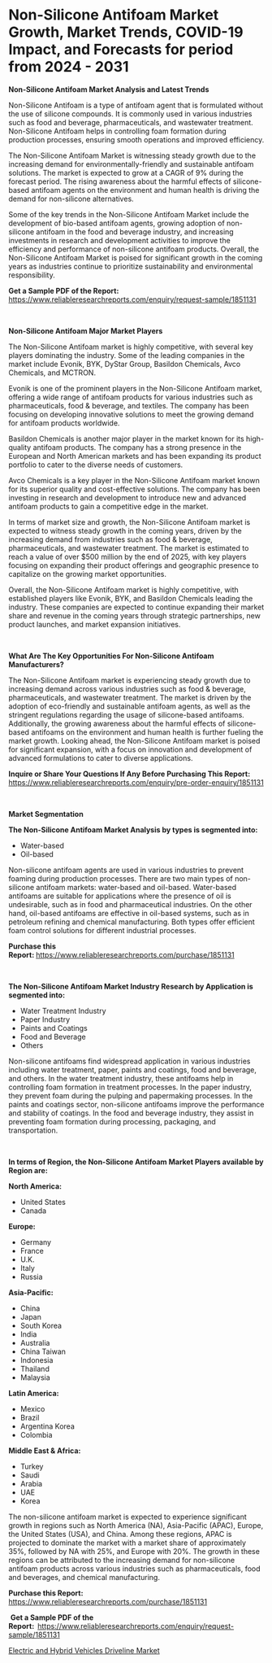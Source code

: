 <p><h1>Non-Silicone Antifoam Market Growth, Market Trends, COVID-19 Impact, and Forecasts for period from 2024 - 2031</h1></p><p><strong>Non-Silicone Antifoam Market Analysis and Latest Trends</strong></p>
<p><p>Non-Silicone Antifoam is a type of antifoam agent that is formulated without the use of silicone compounds. It is commonly used in various industries such as food and beverage, pharmaceuticals, and wastewater treatment. Non-Silicone Antifoam helps in controlling foam formation during production processes, ensuring smooth operations and improved efficiency.</p><p>The Non-Silicone Antifoam Market is witnessing steady growth due to the increasing demand for environmentally-friendly and sustainable antifoam solutions. The market is expected to grow at a CAGR of 9% during the forecast period. The rising awareness about the harmful effects of silicone-based antifoam agents on the environment and human health is driving the demand for non-silicone alternatives.</p><p>Some of the key trends in the Non-Silicone Antifoam Market include the development of bio-based antifoam agents, growing adoption of non-silicone antifoam in the food and beverage industry, and increasing investments in research and development activities to improve the efficiency and performance of non-silicone antifoam products. Overall, the Non-Silicone Antifoam Market is poised for significant growth in the coming years as industries continue to prioritize sustainability and environmental responsibility.</p></p>
<p><strong>Get a Sample PDF of the Report:&nbsp;</strong> <a href="https://www.reliableresearchreports.com/enquiry/request-sample/1851131">https://www.reliableresearchreports.com/enquiry/request-sample/1851131</a></p>
<p>&nbsp;</p>
<p><strong>Non-Silicone Antifoam Major Market Players</strong></p>
<p><p>The Non-Silicone Antifoam market is highly competitive, with several key players dominating the industry. Some of the leading companies in the market include Evonik, BYK, DyStar Group, Basildon Chemicals, Avco Chemicals, and MCTRON.</p><p>Evonik is one of the prominent players in the Non-Silicone Antifoam market, offering a wide range of antifoam products for various industries such as pharmaceuticals, food & beverage, and textiles. The company has been focusing on developing innovative solutions to meet the growing demand for antifoam products worldwide.</p><p>Basildon Chemicals is another major player in the market known for its high-quality antifoam products. The company has a strong presence in the European and North American markets and has been expanding its product portfolio to cater to the diverse needs of customers.</p><p>Avco Chemicals is a key player in the Non-Silicone Antifoam market known for its superior quality and cost-effective solutions. The company has been investing in research and development to introduce new and advanced antifoam products to gain a competitive edge in the market.</p><p>In terms of market size and growth, the Non-Silicone Antifoam market is expected to witness steady growth in the coming years, driven by the increasing demand from industries such as food & beverage, pharmaceuticals, and wastewater treatment. The market is estimated to reach a value of over $500 million by the end of 2025, with key players focusing on expanding their product offerings and geographic presence to capitalize on the growing market opportunities.</p><p>Overall, the Non-Silicone Antifoam market is highly competitive, with established players like Evonik, BYK, and Basildon Chemicals leading the industry. These companies are expected to continue expanding their market share and revenue in the coming years through strategic partnerships, new product launches, and market expansion initiatives.</p></p>
<p>&nbsp;</p>
<p><strong>What Are The Key Opportunities For Non-Silicone Antifoam Manufacturers?</strong></p>
<p><p>The Non-Silicone Antifoam market is experiencing steady growth due to increasing demand across various industries such as food & beverage, pharmaceuticals, and wastewater treatment. The market is driven by the adoption of eco-friendly and sustainable antifoam agents, as well as the stringent regulations regarding the usage of silicone-based antifoams. Additionally, the growing awareness about the harmful effects of silicone-based antifoams on the environment and human health is further fueling the market growth. Looking ahead, the Non-Silicone Antifoam market is poised for significant expansion, with a focus on innovation and development of advanced formulations to cater to diverse applications.</p></p>
<p><strong>Inquire or Share Your Questions If Any Before Purchasing This Report:</strong> <a href="https://www.reliableresearchreports.com/enquiry/pre-order-enquiry/1851131">https://www.reliableresearchreports.com/enquiry/pre-order-enquiry/1851131</a></p>
<p>&nbsp;</p>
<p><strong>Market Segmentation</strong></p>
<p><strong>The Non-Silicone Antifoam Market Analysis by types is segmented into:</strong></p>
<p><ul><li>Water-based</li><li>Oil-based</li></ul></p>
<p><p>Non-silicone antifoam agents are used in various industries to prevent foaming during production processes. There are two main types of non-silicone antifoam markets: water-based and oil-based. Water-based antifoams are suitable for applications where the presence of oil is undesirable, such as in food and pharmaceutical industries. On the other hand, oil-based antifoams are effective in oil-based systems, such as in petroleum refining and chemical manufacturing. Both types offer efficient foam control solutions for different industrial processes.</p></p>
<p><strong>Purchase this Report:&nbsp;</strong><a href="https://www.reliableresearchreports.com/purchase/1851131">https://www.reliableresearchreports.com/purchase/1851131</a></p>
<p>&nbsp;</p>
<p><strong>The Non-Silicone Antifoam Market Industry Research by Application is segmented into:</strong></p>
<p><ul><li>Water Treatment Industry</li><li>Paper Industry</li><li>Paints and Coatings</li><li>Food and Beverage</li><li>Others</li></ul></p>
<p><p>Non-silicone antifoams find widespread application in various industries including water treatment, paper, paints and coatings, food and beverage, and others. In the water treatment industry, these antifoams help in controlling foam formation in treatment processes. In the paper industry, they prevent foam during the pulping and papermaking processes. In the paints and coatings sector, non-silicone antifoams improve the performance and stability of coatings. In the food and beverage industry, they assist in preventing foam formation during processing, packaging, and transportation.</p></p>
<p>&nbsp;</p>
<p><strong>In terms of Region, the Non-Silicone Antifoam Market Players available by Region are:</strong></p>
<p>
    <p> <strong> North America: </strong>
        <ul>
            <li>United States</li>
            <li>Canada</li>
        </ul>
        </p> 
    <p> <strong> Europe: </strong>
        <ul>
            <li>Germany</li>
            <li>France</li>
            <li>U.K.</li>
            <li>Italy</li>
            <li>Russia</li>
        </ul>
        </p> 
    <p> <strong> Asia-Pacific: </strong>
        <ul>
            <li>China</li>
            <li>Japan</li>
            <li>South Korea</li>
            <li>India</li>
            <li>Australia</li>
            <li>China Taiwan</li>
            <li>Indonesia</li>
            <li>Thailand</li>
            <li>Malaysia</li>
        </ul>
        </p> 
    <p> <strong> Latin America: </strong>
        <ul>
            <li>Mexico</li>
            <li>Brazil</li>
            <li>Argentina Korea</li>
            <li>Colombia</li>
        </ul>
        </p> 
    <p> <strong> Middle East & Africa: </strong>
        <ul>
            <li>Turkey</li>
            <li>Saudi</li>
            <li>Arabia</li>
            <li>UAE</li>
            <li>Korea</li>
        </ul>
    </p>
    </p>
<p><p>The non-silicone antifoam market is expected to experience significant growth in regions such as North America (NA), Asia-Pacific (APAC), Europe, the United States (USA), and China. Among these regions, APAC is projected to dominate the market with a market share of approximately 35%, followed by NA with 25%, and Europe with 20%. The growth in these regions can be attributed to the increasing demand for non-silicone antifoam products across various industries such as pharmaceuticals, food and beverages, and chemical manufacturing.</p></p>
<p><strong>Purchase this Report: </strong><a href="https://www.reliableresearchreports.com/purchase/1851131">https://www.reliableresearchreports.com/purchase/1851131</a></p>
<p>&nbsp;<strong>Get a Sample PDF of the Report:&nbsp;&nbsp;</strong><a href="https://www.reliableresearchreports.com/enquiry/request-sample/1851131">https://www.reliableresearchreports.com/enquiry/request-sample/1851131</a></p>
<p><strong></strong></p>
<p><p><a href="https://github.com/CliffMedina6/Market-Research-Report-List-3/blob/main/electric-and-hybrid-vehicles-driveline-market.md">Electric and Hybrid Vehicles Driveline Market</a></p></p>
